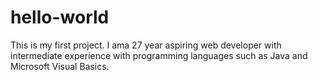 # hello-world
This is my first project.
I ama 27 year aspiring web developer with intermediate experience with programming languages such as Java and Microsoft Visual Basics.
